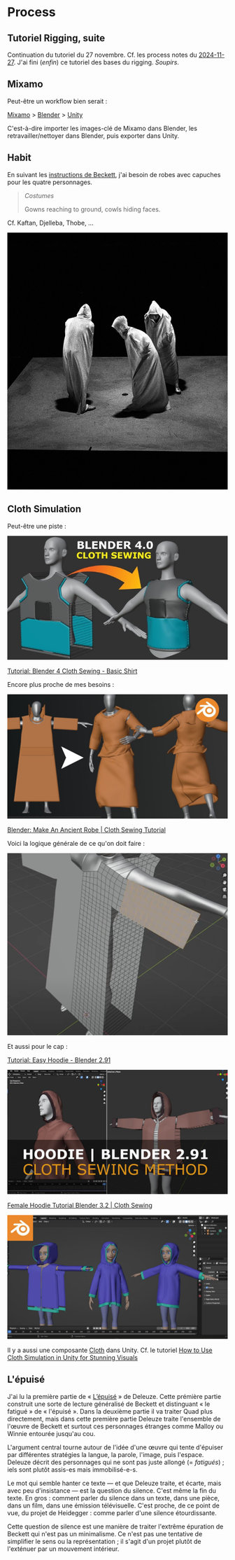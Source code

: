 # Process

## Tutoriel Rigging, suite
Continuation du tutoriel du 27 novembre. Cf. les process notes du [2024-11-27](2024-11-27.md). J'ai fini (*enfin*) ce tutoriel des bases du rigging. *Soupirs*.

## Mixamo
Peut-être un workflow bien serait :

[Mixamo](https://www.mixamo.com/) > [Blender](#) > [Unity](#)

C'est-à-dire importer les images-clé de Mixamo dans Blender, les retravailler/nettoyer dans Blender, puis exporter dans Unity.

## Habit
En suivant les [instructions de Beckett](https://rohandrape.net/ut/rttcc-text/Beckett1984d.pdf), j'ai besoin de robes avec capuches pour les quatre personnages.

> *Costumes*
>
> Gowns reaching to ground, cowls hiding faces.

Cf. Kaftan, Djelleba, Thobe, …

![](images/beckett-robes-with-scowls.jpg)

## Cloth Simulation
Peut-être une piste :

[![](images/youtube-cloth-sewing.jpg)](https://www.youtube.com/watch?v=28tYKUH66KA)

[Tutorial: Blender 4 Cloth Sewing - Basic Shirt](https://www.youtube.com/watch?v=28tYKUH66KA)

Encore plus proche de mes besoins :

[![](images/youtube-making-ancient-robe.jpg)](https://www.youtube.com/watch?v=cVlad6dvynU)

[Blender: Make An Ancient Robe | Cloth Sewing Tutorial](https://www.youtube.com/watch?v=cVlad6dvynU)

Voici la logique générale de ce qu'on doit faire :

![](images/youtube-full-dress.png)

Et aussi pour le cap :

[Tutorial: Easy Hoodie - Blender 2.91](https://www.youtube.com/watch?v=PrSWh0ebyCM)

[![](images/youtube-hoodie.jpg)](https://www.youtube.com/watch?v=PrSWh0ebyCM)

[Female Hoodie Tutorial Blender 3.2 | Cloth Sewing](https://www.youtube.com/watch?v=cUBGYtlFne8)

[![](images/youtube-female-hoodie.jpg)](https://www.youtube.com/watch?v=cUBGYtlFne8)

Il y a aussi une composante [Cloth](https://docs.unity3d.com/Manual/class-Cloth.html) dans Unity. Cf. le tutoriel [How to Use Cloth Simulation in Unity for Stunning Visuals](https://www.youtube.com/watch?v=pZBEiS99VpM)

## L'épuisé
J'ai lu la première partie de « [L’épuisé](http://www.leseditionsdeminuit.fr/livre-Quad_et_autres_pièces_pour_la_télévision-1524-1-1-0-1.html) » de Deleuze. Cette prémière partie construit une sorte de lecture généralisé de Beckett et distinguant « le fatigué » de « l'épuisé ». Dans la deuxième partie il va traiter Quad plus directement, mais dans cette première partie Deleuze traite l'ensemble de l'œuvre de Beckett et surtout ces personnages étranges comme Malloy ou Winnie entourée jusqu'au cou.

L'argument central tourne autour de l'idée d'une œuvre qui tente d'épuiser par différentes stratégies la langue, la parole, l'image, puis l'espace. Deleuze décrit des personnages qui ne sont pas juste allongé (= *fatigués*) ; iels sont plutôt assis-es mais immobilisé-e-s.

Le mot qui semble hanter ce texte — et que Deleuze traite, et écarte, mais avec peu d'insistance — est la question du silence. C'est même la fin du texte. En gros : comment parler du silence dans un texte, dans une pièce, dans un film, dans une émission télévisuelle. C'est proche, de ce point de vue, du projet de Heidegger : comme parler d'une silence étourdissante.

Cette question de silence est une manière de traiter l'extrême épuration de Beckett qui n'est pas un minimalisme. Ce n'est pas une tentative de simplifier le sens ou la représentation ; il s'agit d'un projet plutôt de l'exténuer par un mouvement intérieur.